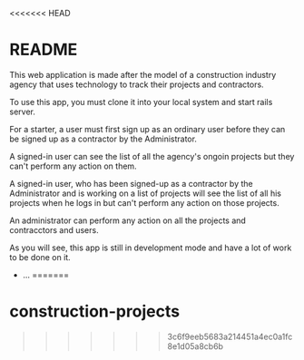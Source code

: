 <<<<<<< HEAD
# README

This web application is made after the model of a construction industry agency that uses technology to track their projects and contractors.

To use this app, you must clone it into your local system and start rails server. 

For a starter, a user must first sign up as an ordinary user before they can be signed up as a contractor by the Administrator.

A signed-in user can see the list of all the agency's ongoin projects but they can't perform any action on them.

A signed-in user, who has been signed-up as a contractor by the Administrator and is working on a list of projects will see the list of all his projects when he logs in but can't perform any action on those projects.

An administrator can perform any action on all the projects and contracctors and users.

As you will see, this app is still in development mode and have a lot of work to be done on it.
* ...
=======
# construction-projects
>>>>>>> 3c6f9eeb5683a214451a4ec0a1fc8e1d05a8cb6b
